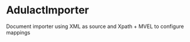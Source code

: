 AdulactImporter
===============

Document importer using XML as source and  Xpath  + MVEL to configure mappings 
